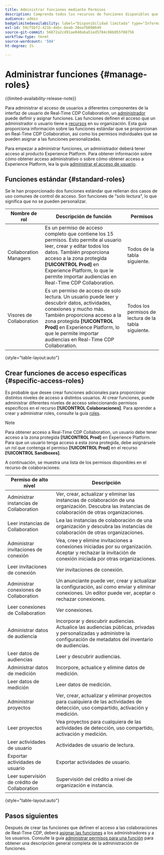 ```yaml
---
title: Administrar funciones mediante Permisos
description: Comprenda todos los recursos de funciones disponibles que proporcionan acceso a diferentes componentes dentro de la interfaz de usuario de Real-Time CDP Collaboration.
audience: admin
badgelimitedavailability: label="Disponibilidad limitada" type="Informative" url="https://helpx.adobe.com/legal/product-descriptions/real-time-customer-data-platform-collaboration.html newtab=true"
exl-id: 59cf5bf2-421b-4ebc-beab-30eafb098649
source-git-commit: 56872a2cd91ae040aba51ed5784c86b055f88756
workflow-type: tm+mt
source-wordcount: '584'
ht-degree: 1%

---
```


# Administrar funciones {#manage-roles}

{{limited-availability-release-note}}

Para administrar el acceso de usuarios a diferentes componentes de la interfaz de usuario de Real-Time CDP Collaboration, un [administrador](./manage-user-access.md#system-admin-gain-access) puede definir y asignar funciones. Las funciones definen el acceso que un administrador o usuario tiene a [recursos](https://experienceleague.adobe.com/en/docs/experience-platform/access-control/home#permissions) en su organización. Esta guía proporciona información sobre las funciones estándar que se proporcionan en Real-Time CDP Collaboration, así como los permisos individuales que se pueden asignar a las funciones personalizadas.

Para empezar a administrar funciones, un administrador deberá tener acceso al producto Experience Platform. Para obtener información sobre cómo obtener acceso administrativo o sobre cómo obtener acceso a Experience Platform, lea la guía [administrar el acceso de usuario](./manage-user-access.md#manage-user-access-through-permissions).

## Funciones estándar {#standard-roles}

Se le han proporcionado dos funciones estándar que rellenan dos casos de uso comunes de control de acceso. Son funciones de &quot;solo lectura&quot;, lo que significa que no se pueden personalizar.

| Nombre de rol | Descripción de función | Permisos |
| --- | --- | --- | 
| Collaboration Managers | Es un permiso de acceso completo que contiene los 15 permisos. Esto permite al usuario leer, crear y editar todos los datos. También proporciona acceso a la zona protegida **[!UICONTROL Prod]** en Experience Platform, lo que le permite importar audiencias en Real-Time CDP Collaboration. | Todos de la tabla siguiente. |
| Visores de Collaboration | Es un permiso de acceso de solo lectura. Un usuario puede leer y descubrir datos, actividades, conexiones y mucho más. También proporciona acceso a la zona protegida **[!UICONTROL Prod]** en Experience Platform, lo que le permite importar audiencias en Real-Time CDP Collaboration. | Todos los permisos de lectura de la tabla siguiente. |

{style="table-layout:auto"}

## Crear funciones de acceso específicas {#specific-access-roles}

Es probable que desee crear funciones adicionales para proporcionar distintos niveles de acceso a distintos usuarios. Al crear funciones, puede administrar diferentes niveles de acceso seleccionando permisos específicos en el recurso **[!UICONTROL Colaboraciones]**. Para aprender a crear y administrar roles, consulte la guía [roles](https://experienceleague.adobe.com/en/docs/experience-platform/access-control/abac/permissions-ui/roles#create-new-role).

>[!NOTE]
> Para obtener acceso a Real-Time CDP Collaboration, un usuario debe tener acceso a la zona protegida **[!UICONTROL Prod]** en Experience Platform. Para que un usuario tenga acceso a esta zona protegida, debe asignársele un rol que contenga el permiso **[!UICONTROL Prod]** en el recurso **[!UICONTROL Sandboxes]**.

A continuación, se muestra una lista de los permisos disponibles en el recurso de colaboraciones:

| Permiso de alto nivel | Descripción |
| --- | --- |
| Administrar instancias de Collaboration | Ver, crear, actualizar y eliminar las instancias de colaboración de una organización. Descubra las instancias de colaboración de otras organizaciones. |
| Leer instancias de Collaboration | Lea las instancias de colaboración de una organización y descubra las instancias de colaboración de otras organizaciones. |
| Administrar invitaciones de conexión | Vea, cree y elimine invitaciones a conexiones iniciadas por su organización. Aceptar y rechazar la invitación de conexión iniciada por otras organizaciones. |
| Leer invitaciones de conexión | Ver invitaciones de conexión. |
| Administrar conexiones de Collaboration | Un anunciante puede ver, crear y actualizar la configuración, así como enviar y eliminar conexiones. Un editor puede ver, aceptar o rechazar conexiones. |
| Leer conexiones de Collaboration | Ver conexiones. |
| Administrar datos de audiencia | Incorporar y descubrir audiencias. Actualice las audiencias públicas, privadas y personalizadas y administre la configuración de metadatos del inventario de audiencias. |
| Leer datos de audiencias | Leer y descubrir audiencias. |
| Administrar datos de medición | Incorpore, actualice y elimine datos de medición. |
| Leer datos de medición | Leer datos de medición. |
| Administrar proyectos | Ver, crear, actualizar y eliminar proyectos para cualquiera de las actividades de detección, uso compartido, activación y medición. |
| Leer proyectos | Vea proyectos para cualquiera de las actividades de detección, uso compartido, activación y medición. |
| Leer actividades de usuario | Actividades de usuario de lectura. |
| Exportar actividades de usuario | Exportar actividades de usuario. |
| Leer supervisión de crédito de Collaboration | Supervisión del crédito a nivel de organización e instancia. |

{style="table-layout:auto"}

## Pasos siguientes

Después de crear las funciones que definen el acceso a las colaboraciones de Real-Time CDP, deberá [asignar las funciones](./manage-user-access.md#assign-a-role) a los administradores y a los usuarios. Consulte la guía [administrar permisos para una función](https://experienceleague.adobe.com/en/docs/experience-platform/access-control/abac/permissions-ui/permissions) para obtener una descripción general completa de la administración de funciones.
